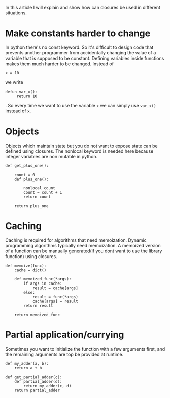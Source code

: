 In this article I will explain and show how can closures be used in different situations.

# Make constants harder to change
In python there's no const keyword. So it's difficult to design code that prevents another programmer from accidentally changing the value of a variable that is supposed to be constant. Defining variables inside functions makes them much harder to be changed. Instead of
```
x = 10
```
we write
```
defun var_x():
     return 10
```
. So every time we want to use the variable `x` we can simply use `var_x()` instead of `x`.

# Objects
Objects which maintain state but you do not want to expose state can be defined using closures. The nonlocal keyword is needed here because integer variables are non mutable in python.
```
def get_plus_one():

    count = 0
    def plus_one():

        nonlocal count
        count = count + 1
        return count

    return plus_one
```

# Caching
Caching is required for algorithms that need memoization. Dynamic programming algorithms typically need memoization. A memoized version of a function can be manually generated(if you dont want to use the library function) using closures.
```
def memoize(func):
    cache = dict()

    def memoized_func(*args):
        if args in cache:
            result = cache[args]
        else:
            result = func(*args)
            cache[args] = result
        return result

    return memoized_func
```

# Partial application/currying
Sometimes you want to initialize the function with a few arguments first, and the remaining arguments are top be provided at runtime.
```
def my_adder(a, b):
    return a + b

def get_partial_adder(c):
    def partial_adder(d):
        return my_adder(c, d)
    return partial_adder
```